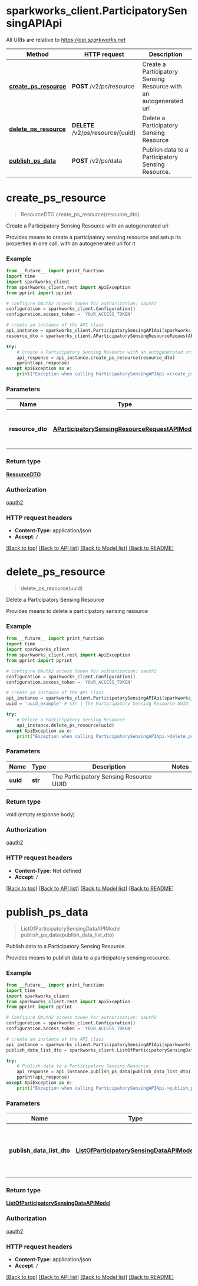 # sparkworks_client.ParticipatorySensingAPIApi

All URIs are relative to *https://api.sparkworks.net*

Method | HTTP request | Description
------------- | ------------- | -------------
[**create_ps_resource**](ParticipatorySensingAPIApi.md#create_ps_resource) | **POST** /v2/ps/resource | Create a Participatory Sensing Resource with an autogenerated uri
[**delete_ps_resource**](ParticipatorySensingAPIApi.md#delete_ps_resource) | **DELETE** /v2/ps/resource/{uuid} | Delete a Participatory Sensing Resource
[**publish_ps_data**](ParticipatorySensingAPIApi.md#publish_ps_data) | **POST** /v2/ps/data | Publish data to a Participatory Sensing Resource.


# **create_ps_resource**
> ResourceDTO create_ps_resource(resource_dto)

Create a Participatory Sensing Resource with an autogenerated uri

Provides means to create a participatory sensing resource and setup its properties in one call, with an autogenerated uri for it

### Example
```python
from __future__ import print_function
import time
import sparkworks_client
from sparkworks_client.rest import ApiException
from pprint import pprint

# Configure OAuth2 access token for authorization: oauth2
configuration = sparkworks_client.Configuration()
configuration.access_token = 'YOUR_ACCESS_TOKEN'

# create an instance of the API class
api_instance = sparkworks_client.ParticipatorySensingAPIApi(sparkworks_client.ApiClient(configuration))
resource_dto = sparkworks_client.AParticipatorySensingResourceRequestAPIModel() # AParticipatorySensingResourceRequestAPIModel | Resource to be created and used for participatory sensing.

try:
    # Create a Participatory Sensing Resource with an autogenerated uri
    api_response = api_instance.create_ps_resource(resource_dto)
    pprint(api_response)
except ApiException as e:
    print("Exception when calling ParticipatorySensingAPIApi->create_ps_resource: %s\n" % e)
```

### Parameters

Name | Type | Description  | Notes
------------- | ------------- | ------------- | -------------
 **resource_dto** | [**AParticipatorySensingResourceRequestAPIModel**](AParticipatorySensingResourceRequestAPIModel.md)| Resource to be created and used for participatory sensing. | 

### Return type

[**ResourceDTO**](ResourceDTO.md)

### Authorization

[oauth2](../README.md#oauth2)

### HTTP request headers

 - **Content-Type**: application/json
 - **Accept**: */*

[[Back to top]](#) [[Back to API list]](../README.md#documentation-for-api-endpoints) [[Back to Model list]](../README.md#documentation-for-models) [[Back to README]](../README.md)

# **delete_ps_resource**
> delete_ps_resource(uuid)

Delete a Participatory Sensing Resource

Provides means to delete a participatory sensing resource 

### Example
```python
from __future__ import print_function
import time
import sparkworks_client
from sparkworks_client.rest import ApiException
from pprint import pprint

# Configure OAuth2 access token for authorization: oauth2
configuration = sparkworks_client.Configuration()
configuration.access_token = 'YOUR_ACCESS_TOKEN'

# create an instance of the API class
api_instance = sparkworks_client.ParticipatorySensingAPIApi(sparkworks_client.ApiClient(configuration))
uuid = 'uuid_example' # str | The Participatory Sensing Resource UUID

try:
    # Delete a Participatory Sensing Resource
    api_instance.delete_ps_resource(uuid)
except ApiException as e:
    print("Exception when calling ParticipatorySensingAPIApi->delete_ps_resource: %s\n" % e)
```

### Parameters

Name | Type | Description  | Notes
------------- | ------------- | ------------- | -------------
 **uuid** | **str**| The Participatory Sensing Resource UUID | 

### Return type

void (empty response body)

### Authorization

[oauth2](../README.md#oauth2)

### HTTP request headers

 - **Content-Type**: Not defined
 - **Accept**: */*

[[Back to top]](#) [[Back to API list]](../README.md#documentation-for-api-endpoints) [[Back to Model list]](../README.md#documentation-for-models) [[Back to README]](../README.md)

# **publish_ps_data**
> ListOfParticipatorySensingDataAPIModel publish_ps_data(publish_data_list_dto)

Publish data to a Participatory Sensing Resource.

Provides means to publish data to a participatory sensing resource.

### Example
```python
from __future__ import print_function
import time
import sparkworks_client
from sparkworks_client.rest import ApiException
from pprint import pprint

# Configure OAuth2 access token for authorization: oauth2
configuration = sparkworks_client.Configuration()
configuration.access_token = 'YOUR_ACCESS_TOKEN'

# create an instance of the API class
api_instance = sparkworks_client.ParticipatorySensingAPIApi(sparkworks_client.ApiClient(configuration))
publish_data_list_dto = sparkworks_client.ListOfParticipatorySensingDataAPIModel() # ListOfParticipatorySensingDataAPIModel | List of PublishDataDTO to be published to a participatory sensing resource.

try:
    # Publish data to a Participatory Sensing Resource.
    api_response = api_instance.publish_ps_data(publish_data_list_dto)
    pprint(api_response)
except ApiException as e:
    print("Exception when calling ParticipatorySensingAPIApi->publish_ps_data: %s\n" % e)
```

### Parameters

Name | Type | Description  | Notes
------------- | ------------- | ------------- | -------------
 **publish_data_list_dto** | [**ListOfParticipatorySensingDataAPIModel**](ListOfParticipatorySensingDataAPIModel.md)| List of PublishDataDTO to be published to a participatory sensing resource. | 

### Return type

[**ListOfParticipatorySensingDataAPIModel**](ListOfParticipatorySensingDataAPIModel.md)

### Authorization

[oauth2](../README.md#oauth2)

### HTTP request headers

 - **Content-Type**: application/json
 - **Accept**: */*

[[Back to top]](#) [[Back to API list]](../README.md#documentation-for-api-endpoints) [[Back to Model list]](../README.md#documentation-for-models) [[Back to README]](../README.md)


